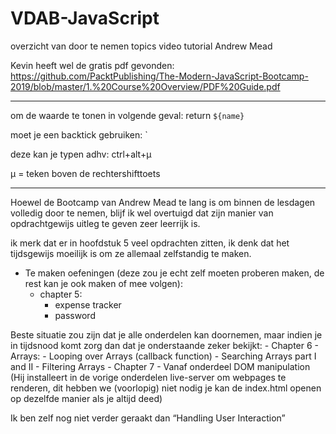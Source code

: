 # VDAB-JavaScript
overzicht van door te nemen topics video tutorial Andrew Mead


Kevin heeft wel de gratis pdf gevonden:
https://github.com/PacktPublishing/The-Modern-JavaScript-Bootcamp-2019/blob/master/1.%20Course%20Overview/PDF%20Guide.pdf 

---
om de waarde te tonen in volgende geval:
    return `${name}`

moet je een backtick gebruiken: `

deze kan je typen adhv: ctrl+alt+µ

µ = teken boven de rechtershifttoets

---

Hoewel de Bootcamp van Andrew Mead te lang is om binnen de lesdagen volledig door te nemen, blijf ik wel overtuigd dat zijn manier van opdrachtgewijs  uitleg te geven zeer leerrijk is.

ik merk dat er in hoofdstuk 5 veel opdrachten zitten, ik denk dat het tijdsgewijs moeilijk is om ze allemaal zelfstandig te maken.

-	Te maken oefeningen (deze zou je echt zelf moeten proberen maken, de rest kan je ook maken of mee volgen):
    -	chapter 5: 
        -	expense tracker 
        -	password

Beste situatie zou zijn dat je alle onderdelen kan doornemen, maar indien je in tijdsnood komt zorg dan dat je onderstaande zeker bekijkt:
    -	Chapter 6 - Arrays: 
        -	Looping over Arrays (callback function)
        -	Searching Arrays part I and II
        -	Filtering Arrays
    -	Chapter 7
        -	Vanaf onderdeel DOM manipulation (Hij installeert in de vorige onderdelen live-server om webpages te renderen, dit hebben we (voorlopig) niet nodig je kan de index.html openen op dezelfde manier als je altijd deed)

Ik ben zelf nog niet verder geraakt dan “Handling User Interaction”

